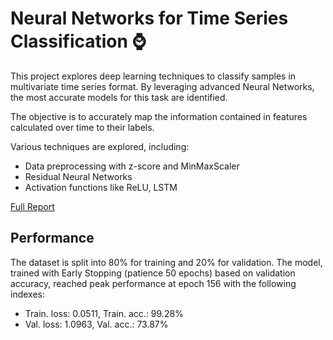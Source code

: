 # Neural Networks for Time Series Classification :watch:

This project explores deep learning techniques to classify samples in multivariate time series format. By leveraging advanced Neural Networks, the most accurate models for this task are identified.

The objective is to accurately map the information contained in features calculated over time to their labels.

Various techniques are explored, including:
- Data preprocessing with z-score and MinMaxScaler
- Residual Neural Networks
- Activation functions like ReLU, LSTM

[Full Report](Report.pdf)

## Performance

The dataset is split into 80% for training and 20% for validation. The model, trained with Early Stopping (patience 50 epochs) based on validation accuracy, reached peak performance at epoch 156 with the following indexes:
- Train. loss: 0.0511, Train. acc.: 99.28%
- Val. loss: 1.0963, Val. acc.: 73.87%
